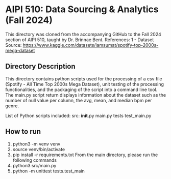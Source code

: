 # AIPI 510: Data Sourcing & Analytics (Fall 2024)

This directory was cloned from the accompanying GitHub to the Fall 2024 section of AIPI 510, taught by Dr. Brinnae Bent. 
References: 
1 - Dataset Source: https://www.kaggle.com/datasets/iamsumat/spotify-top-2000s-mega-dataset


## Directory Description
This directory contains python scripts used for the processing of a csv file (Spotify - All Time Top 2000s Mega Dataset), unit testing of the processing functionalities, and the packaging of the script into a command line tool. 
The main.py script return displays information about the dataset such as the number of null value per column, the avg, mean, and median bpm per genre.

List of Python scripts included: 
src:
   __init__.py
   main.py
tests
   test_main.py

## How to run
1) python3 -m venv venv
2) source venv/bin/activate
3) pip install -r requirements.txt
From the main directory, please run the following commands
4) python3 src/main.py 
5) python -m unittest tests.test_main


